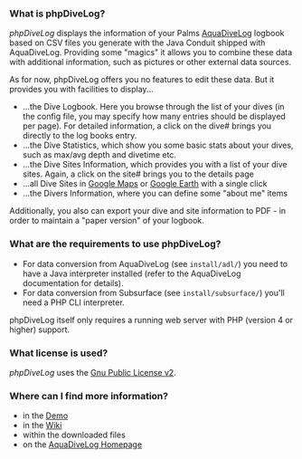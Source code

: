 <!-- Name: phpDiveLog -->
<!-- Version: 8 -->
<!-- Last-Modified: 2009/04/11 23:19:08 -->
<!-- Author: izzy -->

### What is phpDiveLog?
*phpDiveLog* displays the information of your Palms [AquaDiveLog](http://www.aquadivelog.org/) logbook based on CSV files you generate with the Java Conduit shipped with AquaDiveLog. Providing some "magics" it allows you to combine these data with additional information, such as pictures or other external data sources.

As for now, phpDiveLog offers you no features to edit these data. But it provides you with facilities to display...

* ...the Dive Logbook. Here you browse through the list of your dives (in the config file, you may specify how many entries should be displayed per page). For detailed information, a click on the dive# brings you directly to the log books entry.
* ...the Dive Statistics, which show you some basic stats about your dives, such as max/avg depth and divetime etc.
* ...the Dive Sites Information, which provides you with a list of your dive sites. Again, a click on the site# brings you to the details page
* ...all Dive Sites in [Google Maps](https://maps.google.com/) or [Google Earth](https://earth.google.com/) with a single click
* ...the Divers Information, where you can define some "about me" items

Additionally, you also can export your dive and site information to PDF - in order to maintain a "paper version" of your logbook.

### What are the requirements to use phpDiveLog?
* For data conversion from AquaDiveLog (see `install/adl/`) you need to have a Java interpreter installed (refer to the AquaDiveLog documentation for details).
* For data conversion from Subsurface (see `install/subsurface/`) you'll need a PHP CLI interpreter.

phpDiveLog itself only requires a running web server with PHP (version 4 or higher) support.

### What license is used?
*phpDiveLog* uses the [Gnu Public License v2](https://github.com/IzzySoft/phpDiveLog/blob/master/install/LICENSE).

### Where can I find more information?
* in the [Demo](https://www.izzysoft.de/software/demos/phpdivelog/)
* in the [Wiki](https://github.com/IzzySoft/phpDiveLog/wiki)
* within the downloaded files
* on the [AquaDiveLog Homepage](http://www.aquadivelog.org/)
